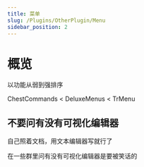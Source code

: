 ```yaml
---
title: 菜单
slug: /Plugins/OtherPlugin/Menu
sidebar_position: 2
---
```


# 概览

以功能从弱到强排序

ChestCommands < DeluxeMenus < TrMenu

## 不要问有没有可视化编辑器

自己照着文档，用文本编辑器写就行了

在一些群里问有没有可视化编辑器是要被笑话的
